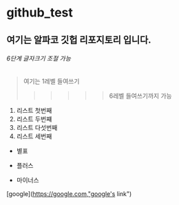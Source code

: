 # github_test




## 여기는 알파코 깃헙 리포지토리 입니다.

###### 6단계 글자크기 조절 가능

> 여기는 1레벨 들여쓰기
> 
>>>>>> 6레벨 들여쓰기까지 가능


1. 리스트 첫번째
2. 리스트 두번쨰
5. 리스트 다섯번째
3. 리스트 세번째

* 별표
+ 플러스
- 마이너스

[google](https://google.com,"google's link")




